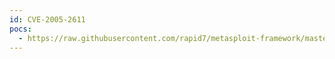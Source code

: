 ```yaml
---
id: CVE-2005-2611
pocs:
  - https://raw.githubusercontent.com/rapid7/metasploit-framework/master/modules/auxiliary/admin/backupexec/dump.rb
---
```

